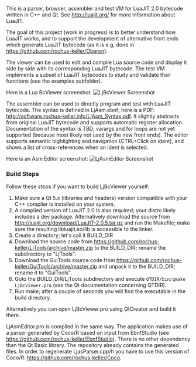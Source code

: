 This is a parser, browser, assembler and test VM for LuaJIT 2.0 bytecode written in C++ and Qt. See http://luajit.org/ for more information about LuaJIT. 

The goal of this project (work in progress) is to better understand how LuaJIT works, and to support the development of alternative front ends which generate LuaJIT bytecode (as it is e.g. done in https://github.com/rochus-keller/Oberon).

The viewer can be used to edit and compile Lua source code and display it side by side with its corresponding LuaJIT bytecode. The test VM implements a subset of LuaJIT bytecodes to study and validate their functions (see the examples subfolder).

Here is a Lua BcViewer screenshot:
![LjBcViewer Screenshot](http://software.rochus-keller.info/LjBcViewer_screenshot_1.png)


The assembler can be used to directly program and test with LuaJIT bytecode. The syntax is defined in LjAsm.ebnf; here is a PDF: http://software.rochus-keller.info/LjAsm_Syntax.pdf. It slightly abstracts from original LuaJIT bytecode and supports automatic register allocation. Documentation of the syntax is TBD; varargs and for loops are not yet supported (because most likely not used by the new front ends).
The editor supports semantic highlighting and navigation (CTRL+Click on ident), and shows a list of cross-references when an ident is selected.

Here is an Asm Editor screenshot:
![LjAsmEditor Screenshot](http://software.rochus-keller.info/LjAsmEditor_screenshot_1.png)

### Build Steps

Follow these steps if you want to build LjBcViewer yourself:

1. Make sure a Qt 5.x (libraries and headers) version compatible with your C++ compiler is installed on your system.
1. A compiled version of LuaJIT 2.0 is also required; your distro likely includes a dev package. Alternatively download the source from http://luajit.org/download/LuaJIT-2.0.5.tar.gz and run the Makefile; make sure the resulting libluajit.so/lib is accessible to the linker.
1. Create a directory; let's call it BUILD_DIR
1. Download the source code from https://github.com/rochus-keller/LjTools/archive/master.zip to the BUILD_DIR; rename the subdirectory to "LjTools".
1. Download the GuiTools source code from https://github.com/rochus-keller/GuiTools/archive/master.zip and unpack it to the BUILD_DIR; rename it to "GuiTools". 
1. Goto the BUILD_DIR/LjTools subdirectory and execute `QTDIR/bin/qmake LjBcViewer.pro` (see the Qt documentation concerning QTDIR).
1. Run make; after a couple of seconds you will find the executable in the build directory.

Alternatively you can open LjBcViewer.pro using QtCreator and build it there.

LjAsmEditor.pro is compiled in the same way. The application makes use of a parser generated by Coco/R based on input from EbnfStudio (see https://github.com/rochus-keller/EbnfStudio). There is no other dependency than the Qt Basic library. The repository already contains the generated files. In order to regenerate LjasParser.cpp/h you have to use this version of Coco/R: https://github.com/rochus-keller/Coco.




